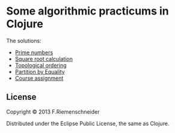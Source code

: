 # Some algorithmic practicums in Clojure

The solutions:

 * [Prime numbers](src/practicums/primes.clj)
 * [Square root calculation](src/practicums/sqrt.clj)
 * [Topological ordering](src/practicums/toporder.clj)
 * [Partition by Equality](src/practicums/partition.clj)
 * [Course assignment](src/practicums/assignment.clj)

## License

Copyright © 2013 F.Riemenschneider

Distributed under the Eclipse Public License, the same as Clojure.
